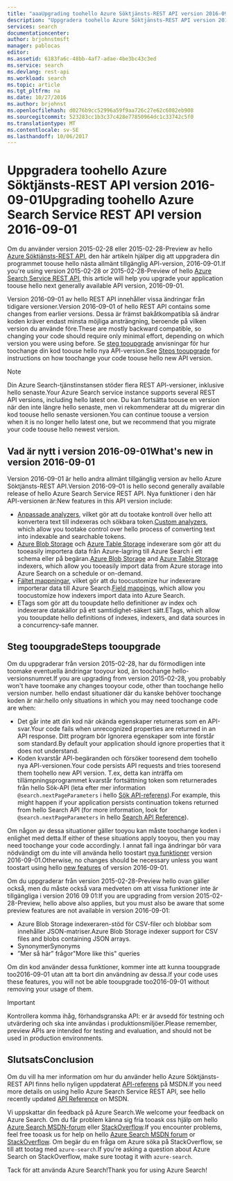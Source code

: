 ```yaml
---
title: "aaaUpgrading toohello Azure Söktjänsts-REST API version 2016-09-01 | Microsoft Docs"
description: "Uppgradera toohello Azure Söktjänsts-REST API version 2016-09-01"
services: search
documentationcenter: 
author: brjohnstmsft
manager: pablocas
editor: 
ms.assetid: 6183fa6c-48bb-4af7-adae-4be3bc43c3ed
ms.service: search
ms.devlang: rest-api
ms.workload: search
ms.topic: article
ms.tgt_pltfrm: na
ms.date: 10/27/2016
ms.author: brjohnst
ms.openlocfilehash: d0276b9cc52996a59f9aa726c27e62c6082eb908
ms.sourcegitcommit: 523283cc1b3c37c428e77850964dc1c33742c5f0
ms.translationtype: MT
ms.contentlocale: sv-SE
ms.lasthandoff: 10/06/2017
---
```

# <a name="upgrading-toohello-azure-search-service-rest-api-version-2016-09-01"></a><span data-ttu-id="681f2-103">Uppgradera toohello Azure Söktjänsts-REST API version 2016-09-01</span><span class="sxs-lookup"><span data-stu-id="681f2-103">Upgrading toohello Azure Search Service REST API version 2016-09-01</span></span>
<span data-ttu-id="681f2-104">Om du använder version 2015-02-28 eller 2015-02-28-Preview av hello [Azure Söktjänsts-REST API](https://msdn.microsoft.com/library/azure/dn798935.aspx), den här artikeln hjälper dig att uppgradera din programmet toouse hello nästa allmänt tillgänglig API-version, 2016-09-01.</span><span class="sxs-lookup"><span data-stu-id="681f2-104">If you're using version 2015-02-28 or 2015-02-28-Preview of hello [Azure Search Service REST API](https://msdn.microsoft.com/library/azure/dn798935.aspx), this article will help you upgrade your application toouse hello next generally available API version, 2016-09-01.</span></span>

<span data-ttu-id="681f2-105">Version 2016-09-01 av hello REST API innehåller vissa ändringar från tidigare versioner.</span><span class="sxs-lookup"><span data-stu-id="681f2-105">Version 2016-09-01 of hello REST API contains some changes from earlier versions.</span></span> <span data-ttu-id="681f2-106">Dessa är främst bakåtkompatibla så ändrar koden kräver endast minsta möjliga ansträngning, beroende på vilken version du använde före.</span><span class="sxs-lookup"><span data-stu-id="681f2-106">These are mostly backward compatible, so changing your code should require only minimal effort, depending on which version you were using before.</span></span> <span data-ttu-id="681f2-107">Se [steg tooupgrade](#UpgradeSteps) anvisningar för hur toochange din kod toouse hello nya API-version.</span><span class="sxs-lookup"><span data-stu-id="681f2-107">See [Steps tooupgrade](#UpgradeSteps) for instructions on how toochange your code toouse hello new API version.</span></span>

> [!NOTE]
> <span data-ttu-id="681f2-108">Din Azure Search-tjänstinstansen stöder flera REST API-versioner, inklusive hello senaste.</span><span class="sxs-lookup"><span data-stu-id="681f2-108">Your Azure Search service instance supports several REST API versions, including hello latest one.</span></span> <span data-ttu-id="681f2-109">Du kan fortsätta toouse en version när den inte längre hello senaste, men vi rekommenderar att du migrerar din kod toouse hello senaste versionen.</span><span class="sxs-lookup"><span data-stu-id="681f2-109">You can continue toouse a version when it is no longer hello latest one, but we recommend that you migrate your code toouse hello newest version.</span></span>

<a name="WhatsNew"></a>

## <a name="whats-new-in-version-2016-09-01"></a><span data-ttu-id="681f2-110">Vad är nytt i version 2016-09-01</span><span class="sxs-lookup"><span data-stu-id="681f2-110">What's new in version 2016-09-01</span></span>
<span data-ttu-id="681f2-111">Version 2016-09-01 är hello andra allmänt tillgänglig version av hello Azure Söktjänsts-REST API.</span><span class="sxs-lookup"><span data-stu-id="681f2-111">Version 2016-09-01 is hello second generally available release of hello Azure Search Service REST API.</span></span> <span data-ttu-id="681f2-112">Nya funktioner i den här API-versionen är:</span><span class="sxs-lookup"><span data-stu-id="681f2-112">New features in this API version include:</span></span>

* <span data-ttu-id="681f2-113">[Anpassade analyzers](https://aka.ms/customanalyzers), vilket gör att du tootake kontroll över hello att konvertera text till indexeras och sökbara token.</span><span class="sxs-lookup"><span data-stu-id="681f2-113">[Custom analyzers](https://aka.ms/customanalyzers), which allow you tootake control over hello process of converting text into indexable and searchable tokens.</span></span>
* <span data-ttu-id="681f2-114">[Azure Blob Storage](search-howto-indexing-azure-blob-storage.md) och [Azure Table Storage](search-howto-indexing-azure-tables.md) indexerare som gör att du tooeasily importera data från Azure-lagring till Azure Search i ett schema eller på begäran.</span><span class="sxs-lookup"><span data-stu-id="681f2-114">[Azure Blob Storage](search-howto-indexing-azure-blob-storage.md) and [Azure Table Storage](search-howto-indexing-azure-tables.md) indexers, which allow you tooeasily import data from Azure storage into Azure Search on a schedule or on-demand.</span></span>
* <span data-ttu-id="681f2-115">[Fältet mappningar](search-indexer-field-mappings.md), vilket gör att du toocustomize hur indexerare importerar data till Azure Search.</span><span class="sxs-lookup"><span data-stu-id="681f2-115">[Field mappings](search-indexer-field-mappings.md), which allow you toocustomize how indexers import data into Azure Search.</span></span>
* <span data-ttu-id="681f2-116">ETags som gör att du tooupdate hello definitioner av index och indexerare datakällor på ett samtidighet-säkert sätt.</span><span class="sxs-lookup"><span data-stu-id="681f2-116">ETags, which allow you tooupdate hello definitions of indexes, indexers, and data sources in a concurrency-safe manner.</span></span> 

<a name="UpgradeSteps"></a>

## <a name="steps-tooupgrade"></a><span data-ttu-id="681f2-117">Steg tooupgrade</span><span class="sxs-lookup"><span data-stu-id="681f2-117">Steps tooupgrade</span></span>
<span data-ttu-id="681f2-118">Om du uppgraderar från version 2015-02-28, har du förmodligen inte toomake eventuella ändringar tooyour kod, än toochange hello-versionsnumret.</span><span class="sxs-lookup"><span data-stu-id="681f2-118">If you are upgrading from version 2015-02-28, you probably won't have toomake any changes tooyour code, other than toochange hello version number.</span></span> <span data-ttu-id="681f2-119">hello endast situationer där du kanske behöver toochange koden är när:</span><span class="sxs-lookup"><span data-stu-id="681f2-119">hello only situations in which you may need toochange code are when:</span></span>

* <span data-ttu-id="681f2-120">Det går inte att din kod när okända egenskaper returneras som en API-svar.</span><span class="sxs-lookup"><span data-stu-id="681f2-120">Your code fails when unrecognized properties are returned in an API response.</span></span> <span data-ttu-id="681f2-121">Ditt program bör Ignorera egenskaper som inte förstår som standard.</span><span class="sxs-lookup"><span data-stu-id="681f2-121">By default your application should ignore properties that it does not understand.</span></span>
* <span data-ttu-id="681f2-122">Koden kvarstår API-begäranden och försöker tooresend dem toohello nya API-versionen.</span><span class="sxs-lookup"><span data-stu-id="681f2-122">Your code persists API requests and tries tooresend them toohello new API version.</span></span> <span data-ttu-id="681f2-123">T.ex, detta kan inträffa om tillämpningsprogrammet kvarstår fortsättning token som returnerades från hello Sök-API (leta efter mer information `@search.nextPageParameters` i hello [Sök API-referens](https://msdn.microsoft.com/library/azure/dn798927.aspx#Anchor_1)).</span><span class="sxs-lookup"><span data-stu-id="681f2-123">For example, this might happen if your application persists continuation tokens returned from hello Search API (for more information, look for `@search.nextPageParameters` in hello [Search API Reference](https://msdn.microsoft.com/library/azure/dn798927.aspx#Anchor_1)).</span></span>

<span data-ttu-id="681f2-124">Om någon av dessa situationer gäller tooyou kan måste toochange koden i enlighet med detta.</span><span class="sxs-lookup"><span data-stu-id="681f2-124">If either of these situations apply tooyou, then you may need toochange your code accordingly.</span></span> <span data-ttu-id="681f2-125">I annat fall inga ändringar bör vara nödvändigt om du inte vill använda hello toostart [nya funktioner](#WhatsNew) version 2016-09-01.</span><span class="sxs-lookup"><span data-stu-id="681f2-125">Otherwise, no changes should be necessary unless you want toostart using hello [new features](#WhatsNew) of version 2016-09-01.</span></span>

<span data-ttu-id="681f2-126">Om du uppgraderar från version 2015-02-28-Preview hello ovan gäller också, men du måste också vara medveten om att vissa funktioner inte är tillgängliga i version 2016 09 01:</span><span class="sxs-lookup"><span data-stu-id="681f2-126">If you are upgrading from version 2015-02-28-Preview, hello above also applies, but you must also be aware that some preview features are not available in version 2016-09-01:</span></span>

* <span data-ttu-id="681f2-127">Azure Blob Storage indexeraren-stöd för CSV-filer och blobbar som innehåller JSON-matriser.</span><span class="sxs-lookup"><span data-stu-id="681f2-127">Azure Blob Storage indexer support for CSV files and blobs containing JSON arrays.</span></span>
* <span data-ttu-id="681f2-128">Synonymer</span><span class="sxs-lookup"><span data-stu-id="681f2-128">Synonyms</span></span>
* <span data-ttu-id="681f2-129">”Mer så här” frågor</span><span class="sxs-lookup"><span data-stu-id="681f2-129">"More like this" queries</span></span>

<span data-ttu-id="681f2-130">Om din kod använder dessa funktioner, kommer inte att kunna tooupgrade too2016-09-01 utan att ta bort din användning av dessa.</span><span class="sxs-lookup"><span data-stu-id="681f2-130">If your code uses these features, you will not be able tooupgrade too2016-09-01 without removing your usage of them.</span></span>

> [!IMPORTANT]
> <span data-ttu-id="681f2-131">Kontrollera komma ihåg, förhandsgranska API: er är avsedd för testning och utvärdering och ska inte användas i produktionsmiljöer.</span><span class="sxs-lookup"><span data-stu-id="681f2-131">Please remember, preview APIs are intended for testing and evaluation, and should not be used in production environments.</span></span>
> 
> 

## <a name="conclusion"></a><span data-ttu-id="681f2-132">Slutsats</span><span class="sxs-lookup"><span data-stu-id="681f2-132">Conclusion</span></span>
<span data-ttu-id="681f2-133">Om du vill ha mer information om hur du använder hello Azure Söktjänsts-REST API finns hello nyligen uppdaterat [API-referens](https://msdn.microsoft.com/library/azure/dn798935.aspx) på MSDN.</span><span class="sxs-lookup"><span data-stu-id="681f2-133">If you need more details on using hello Azure Search Service REST API, see hello recently updated [API Reference](https://msdn.microsoft.com/library/azure/dn798935.aspx) on MSDN.</span></span>

<span data-ttu-id="681f2-134">Vi uppskattar din feedback på Azure Search.</span><span class="sxs-lookup"><span data-stu-id="681f2-134">We welcome your feedback on Azure Search.</span></span> <span data-ttu-id="681f2-135">Om du får problem känna sig fria tooask oss hjälp om hello [Azure Search MSDN-forum](https://social.msdn.microsoft.com/Forums/azure/home?forum=azuresearch) eller [StackOverflow](http://stackoverflow.com/).</span><span class="sxs-lookup"><span data-stu-id="681f2-135">If you encounter problems, feel free tooask us for help on hello [Azure Search MSDN forum](https://social.msdn.microsoft.com/Forums/azure/home?forum=azuresearch) or [StackOverflow](http://stackoverflow.com/).</span></span> <span data-ttu-id="681f2-136">Om begär du en fråga om Azure söka på StackOverflow, se till att tootag med `azure-search`.</span><span class="sxs-lookup"><span data-stu-id="681f2-136">If you're asking a question about Azure Search on StackOverflow, make sure tootag it with `azure-search`.</span></span>

<span data-ttu-id="681f2-137">Tack för att använda Azure Search!</span><span class="sxs-lookup"><span data-stu-id="681f2-137">Thank you for using Azure Search!</span></span>

